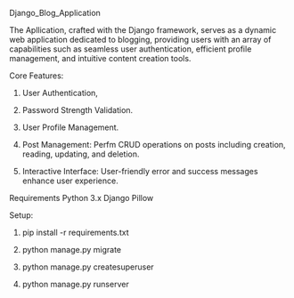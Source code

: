 Django_Blog_Application

The Apllication, crafted with the Django framework, serves as a dynamic web application dedicated to blogging, providing users with an array of capabilities such as seamless user authentication, efficient profile management, and intuitive content creation tools.

Core Features:

1. User Authentication,

2. Password Strength Validation.

3. User Profile Management.

4. Post Management: Perfm CRUD operations on posts including creation, reading, updating, and deletion.

5. Interactive Interface: User-friendly error and success messages enhance user experience.

Requirements
Python 3.x
Django
Pillow

Setup:

1. pip install -r requirements.txt

2. python manage.py migrate

3. python manage.py createsuperuser

4. python manage.py runserver
